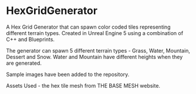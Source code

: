 # HexGridGenerator
A Hex Grid Generator that can spawn color coded tiles representing different terrain types. 
Created in Unreal Engine 5 using a combination of C++ and Blueprints.

The generator can spawn 5 different terrain types - Grass, Water, Mountain, Dessert and Snow.
Water and Mountain have different heights when they are generated.

Sample images have been added to the repository.

Assets Used - the hex tile mesh from THE BASE MESH website.
